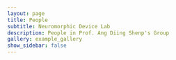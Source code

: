 ```yaml
---
layout: page
title: People
subtitle: Neuromorphic Device Lab
description: People in Prof. Ang Diing Shenp's Group
gallery: example_gallery
show_sidebar: false
---
```

